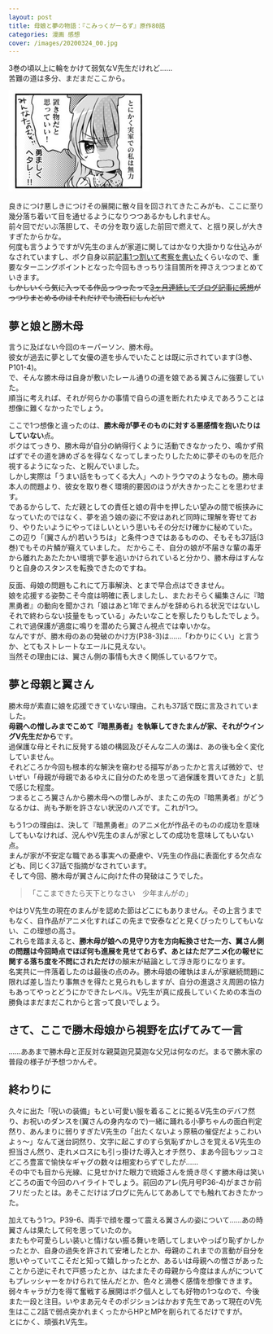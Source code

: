 ```yaml
---
layout: post
title: 母娘と夢の物語：『こみっくがーるず』原作80話
categories: 漫画 感想
cover: /images/20200324_00.jpg
---
```


3巻の頃以上に輪をかけて弱気なV先生だけれど……  
苦難の道は多分、まだまだここから。

[![80話より](/images/20200324_00.jpg "80話")](https://twitter.com/mangatimekirara/status/1240278125201616897)

良きにつけ悪しきにつけその展開に散々目を回されてきたこみがも、ここに至り幾分落ち着いて目を通せるようになりつつあるかもしれません。  
前々回でだいぶ落胆して、その分を取り返した前回で燃えて、と揺り戻しが大きすぎたからかな。  
何度も言うようですがV先生のまんが家道に関してはかなり大掛かりな仕込みがなされていますし、ボク自身以前[記事1つ割いて考察を書いた](/2019-05-04-comic/)くらいなので、重要なターニングポイントとなった今回もきっちり注目箇所を押さえつつまとめていきます。  
~~しかしいくら気に入ってる作品っつったって[3ヶ月連続してブログ記事に感想](/2020-02-19-comic3/)がっつりまとめるのはそれだけでも流石にしんどい~~

## 夢と娘と勝木母

言うに及ばない今回のキーパーソン、勝木母。  
彼女が過去に夢として女優の道を歩んでいたことは既に示されています(3巻、P101-4)。  
で、そんな勝木母は自身が敷いたレール通りの道を娘である翼さんに強要していた。  
順当に考えれば、それが何らかの事情で自らの道を断たれたゆえであろうことは想像に難くなかったでしょう。

ここで1つ想像と違ったのは、**勝木母が夢そのものに対する悪感情を抱いたりはしていない**点。  
ボクはてっきり、勝木母が自分の納得行くように活動できなかったり、鳴かず飛ばずでその道を諦めざるを得なくなってしまったりしたために夢そのものを厄介視するようになった、と睨んでいました。  
しかし実際は「うまい話をもってくる大人」へのトラウマのようなもの。勝木母本人の問題より、彼女を取り巻く環境的要因のほうが大きかったことを思わせます。  
であるからして、ただ親としての責任と娘の背中を押したい望みの間で板挟みになっていたのではなく、夢を追う娘の姿に不安はあれど同時に理解を寄せており、やりたいようにやってほしいという思いもその分だけ確かに秘めていた。  
この辺り「(翼さんが)若いうちは」と条件つきではあるものの、そもそも37話(3巻)でもその片鱗が窺えていました。 
だからこそ、自分の娘が不届きな輩の毒牙から離れたあたたかい環境で夢を追いかけられていると分かり、勝木母はすんなりと自身のスタンスを転換できたのですね。

反面、母娘の問題もこれにて万事解決、とまで早合点はできません。  
娘を応援する姿勢こそ今度は明確に表しましたし、またおそらく編集さんに『暗黒勇者』の動向を聞かされ「娘はあと1年でまんがを辞められる状況ではないしそれで終わらない技量をもっている」みたいなことを察したりもしたでしょう。これで過保護が適度に鳴りを潜めたら翼さん視点では幸いかな。  
なんですが、勝木母のあの発破のかけ方(P38-3)は……「わかりにくい」と言うか、とてもストレートなエールに見えない。  
当然その理由には、翼さん側の事情も大きく関係しているワケで。

## 夢と母親と翼さん

勝木母が素直に娘を応援できていない理由。これも37話で既に言及されていました。  
**母親への憎しみまでこめて『暗黒勇者』を執筆してきたまんが家、それがウイングV先生だから**です。  
過保護な母とそれに反発する娘の構図及びそんな二人の溝は、あの後も全く変化していません。  
それどころか今回も根本的な解決を窺わせる描写があったかと言えば微妙で、せいぜい「母親が母親であるゆえに自分のためを思って過保護を貫いてきた」と肌で感じた程度。  
つまるところ翼さんから勝木母への憎しみが、またこの先の『暗黒勇者』がどうなるかは、尚も予断を許さない状況のハズです。これが1つ。

もう1つの理由は、決して『暗黒勇者』のアニメ化が作品そのものの成功を意味してもいなければ、況んやV先生のまんが家としての成功を意味してもいない点。  
まんが家が不安定な職である事実への憂慮や、V先生の作品に表面化する欠点なども、同じく37話で指摘がなされています。  
そして今回、勝木母が翼さんに向けた件の発破はこうでした。

> 「ここまできたら天下とりなさい　少年まんがの」

やはりV先生の現在のまんがを認めた節はどこにもありません。その上言うまでもなく、自作品がアニメ化すればこの先まで安泰などと見くびったりしてもいない、この理想の高さ。  
これらを踏まえると、**勝木母が娘への見守り方を方向転換させた一方、翼さん側の問題は今回時点でほぼ何も進展を見せておらず、あとはただアニメ化の報せに関する落ち度を不問にされただけ**の顛末が結論として浮き彫りになります。  
名実共に一件落着したのは最後の点のみ。勝木母娘の確執はまんが家継続問題に限れば差し当たり事無きを得たと見られもしますが、自分の進退さえ周囲の協力もあってやっとどうにかできたレベル。V先生が真に成長していくための本当の勝負はまだまだこれからと言って良いでしょう。

## さて、ここで勝木母娘から視野を広げてみて一言

……ああまで勝木母と正反対な親莫迦兄莫迦な父兄は何なのだ。まるで勝木家の普段の様子が予想つかんぞ。

## 終わりに

久々に出た「呪いの装備」もとい可愛い服を着ることに拠るV先生のデバフ然り、お祝いのダンスを(翼さんの身内なので)一緒に踊れる小夢ちゃんの面白判定然り、あんまりに弱りすぎたV先生の「出たくないよぅ原稿の催促だよぅこわいよぅ〜」なんて迷台詞然り、文字に起こすのすら気恥ずかしさを覚えるV先生の担当さん然り、走れメロスにも引っ掛けた導入とオチ然り、まあ今回もツッコミどころ豊富で愉快なギャグの数々は相変わらずでしたが……  
その中でも目から光線、に見せかけた眼力で琉姫さんを焼き尽くす勝木母は笑いどころの面で今回のハイライトでしょう。前回のアレ(先月号P36-4)がまさか前フリだったとは。あそこだけはブログに先んじてああしてでも触れておきたかった。

加えてもう1つ。P39-6、両手で顔を覆って震える翼さんの姿について……あの時翼さんは果たして何を思っていたのか。  
またもや可愛らしい装いと情けない振る舞いを晒してしまいやっぱり恥ずかしかったとか、自身の過失を許されて安堵したとか、母親のこれまでの言動が自分を思いやっていてこそだと知って嬉しかったとか、あるいは母親への憎さがあったことから逆にそれで戸惑ったとか、はたまたその母親から今度はまんがについてもプレッシャーをかけられて怯んだとか、色々と渦巻く感情を想像できます。  
弱々キャラが力を得て奮戦する展開はボク個人としても好物の1つなので、今後また一段と注目。いやまあ元々そのポジションはかおす先生であって現在のV先生はここ2話で弱点突かれまくったからHPとMPを削られてるだけですが。  
とにかく、頑張れV先生。

